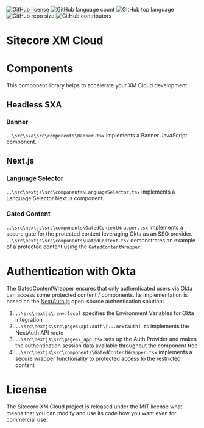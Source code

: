 [![GitHub license](https://img.shields.io/github/license/kate-orlova/sitecore-xm-cloud.svg)](https://github.com/kate-orlova/sitecore-xm-cloud/blob/master/LICENSE)
![GitHub language count](https://img.shields.io/github/languages/count/kate-orlova/sitecore-xm-cloud.svg?style=flat)
![GitHub top language](https://img.shields.io/github/languages/top/kate-orlova/sitecore-xm-cloud.svg?style=flat)
![GitHub repo size](https://img.shields.io/github/repo-size/kate-orlova/sitecore-xm-cloud.svg?style=flat)
![GitHub contributors](https://img.shields.io/github/contributors/kate-orlova/sitecore-xm-cloud)

# Sitecore XM Cloud

# Components
This component library helps to accelerate your XM Cloud development.

## Headless SXA
### Banner
`..\src\sxa\src\components\Banner.tsx` implements a Banner JavaScript component.

## Next.js
### Language Selector
`..\src\nextjs\src\components\LanguageSelector.tsx` implements a Language Selector Next.js component.

### Gated Content
`..\src\nextjs\src\components\GatedContentWrapper.tsx` implements a secure gate for the protected content leveraging Okta as an SSO provider. `..\src\nextjs\src\components\GatedContent.tsx` demonstrates an example of a protected content using the `GatedContentWrapper`.

# Authentication with Okta
The GatedContentWrapper ensures that only authenticated users via Okta can access some protected content / components. Its implementation is based on the [NextAuth.js](https://next-auth.js.org/getting-started/introduction) open-source authentication solution:
1. `..\src\nextjs\.env.local` specifies the Environment Variables for Okta integration
2. `..\src\nextjs\src\pages\api\auth\[...nextauth].ts` implements the NextAuth API route
3. `..\src\nextjs\src\pages\_app.tsx` sets up the Auth Provider and makes the authentication session data available throughout the component tree
4. `..\src\nextjs\src\components\GatedContentWrapper.tsx` implements a secure wrapper functionality to protected access to the restricted content

   

# License
The Sitecore XM Cloud project is released under the MIT license what means that you can modify and use its code how you want even for commercial use.

